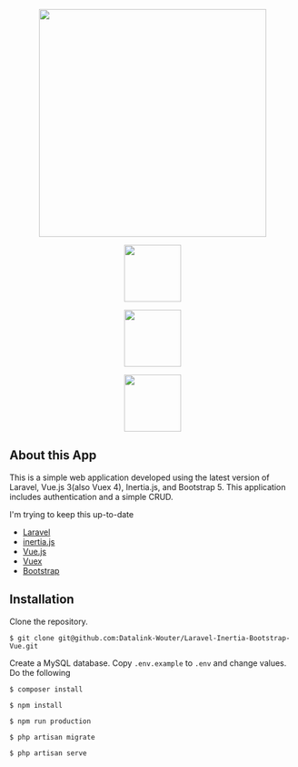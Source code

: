 
<p  align="center"><a  href="https://laravel.com"  target="_blank"><img  src="https://upload.wikimedia.org/wikipedia/commons/thumb/9/9a/Laravel.svg/1969px-Laravel.svg.png"  width="400"></a></p>
<p  align="center"><a  href="https://inertiajs.com"  target="_blank"><img  src="https://raw.githubusercontent.com/innocenzi/awesome-inertiajs/main/assets/logo.svg"  width="100" height="100"></a></p>
<p  align="center"><a  href="https://vuejs.org"  target="_blank"><img  src="https://banner2.cleanpng.com/20180718/cbh/kisspng-vue-js-javascript-library-angularjs-react-vue-js-5b4ebe1bc45884.1915769815318871318042.jpg"  width="100" style="max-width:100%;"></a></p>
<p  align="center"><a  href="https://getbootstrap.com"  target="_blank"><img  src=https://i.pinimg.com/originals/41/95/cf/4195cf989fac0128a89669f40a1e3496.png"  width="100" style="max-width:100%;"></a></p>
 

  
## About this App

  

This is a simple web application developed using the latest version of Laravel, Vue.js 3(also Vuex 4), Inertia.js, and Bootstrap 5. This application includes authentication and a simple CRUD.

I'm trying to keep this up-to-date

-  [Laravel](https://laravel.com/docs)
- [inertia.js](https://inertiajs.com)
- [Vue.js](https://vuejs.org/guide/introduction.html)
- [Vuex](https://vuex.vuejs.org)
- [Bootstrap](https://getbootstrap.com/docs)

## Installation

Clone the repository.

`$ git clone git@github.com:Datalink-Wouter/Laravel-Inertia-Bootstrap-Vue.git`

  Create a MySQL database. Copy `.env.example` to `.env` and change values.
Do the following

`$ composer install`

`$ npm install`

`$ npm run production`

`$ php artisan migrate`

`$ php artisan serve`
